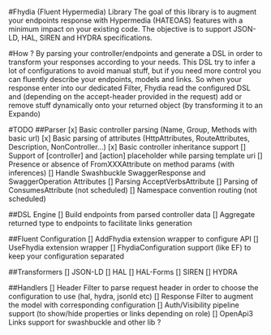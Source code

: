 #Fhydia (Fluent Hypermedia) Library
The goal of this library is to augment your endpoints response with Hypermedia (HATEOAS) features with a minimum impact on your existing code.
The objective is to support JSON-LD, HAL, SIREN and HYDRA specifications.

#How ?
By parsing your controller/endpoints and generate a DSL in order to transform your responses according to your needs. This DSL try to infer a lot of configurations to avoid manual stuff, but if you need more control you can fluently describe your endpoints, models and links.
So when your response enter into our dedicated Filter, Fhydia read the configured DSL and (depending on the accept-header provided in the request) add or remove stuff dynamically onto your returned object (by transforming it to an Expando)

#TODO
##Parser
[x] Basic controller parsing (Name, Group, Methods with basic url)
[x] Basic parsing of attributes (HttpAttributes, RouteAttributes, Description, NonController...)
[x] Basic controller inheritance support
[] Support of [controller] and [action] placeholder while parsing template uri
[] Presence or absence of FromXXXAttribute on method params (with inferences)
[] Handle Swashbuckle SwaggerResponse and SwaggerOperation Attributes
[] Parsing AcceptVerbsAttribute
[] Parsing of ConsumesAttribute (not scheduled)
[] Namespace convention routing (not scheduled)

##DSL Engine
[] Build endpoints from parsed controller data
[] Aggregate returned type to endpoints to facilitate links generation

##Fluent Configuration
[] AddFhydia extension wrapper to configure API
[] UseFhydia extension wrapper
[] FhydiaConfiguration<T> support (like EF) to keep your configuration separated

##Transformers
[] JSON-LD
[] HAL
[] HAL-Forms
[] SIREN
[] HYDRA

##Handlers
[] Header Filter to parse request header in order to choose the configuration to use (hal, hydra, jsonld etc)
[] Response Filter to augment the model with corresponding configuration
[] Auth/Visibility pipeline support (to show/hide properties or links depending on role)
[] OpenApi3 Links support for swashbuckle and other lib ?
